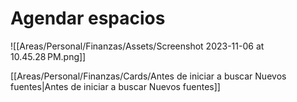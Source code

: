 # Agendar espacios

![[Areas/Personal/Finanzas/Assets/Screenshot 2023-11-06 at 10.45.28 PM.png]]

[[Areas/Personal/Finanzas/Cards/Antes de iniciar a buscar Nuevos fuentes|Antes de iniciar a buscar Nuevos fuentes]]